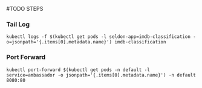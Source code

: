 #TODO STEPS

### Tail Log
`kubectl logs -f $(kubectl get pods -l seldon-app=imdb-classification -o=jsonpath='{.items[0].metadata.name}') imdb-classification`

### Port Forward
`kubectl port-forward $(kubectl get pods -n default -l service=ambassador -o jsonpath='{.items[0].metadata.name}') -n default 8080:80`